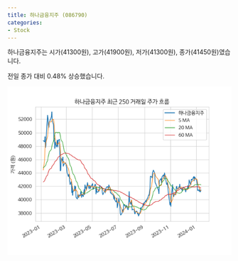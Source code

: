 ```yaml
---
title: 하나금융지주 (086790)
categories:
- Stock
---
```


하나금융지주는 시가(41300원), 고가(41900원), 저가(41300원), 종가(41450원)였습니다.

전일 종가 대비 0.48% 상승했습니다.

<!-- more -->

![086790](/assets/images/stock/086790.png)